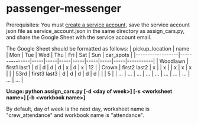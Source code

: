 # passenger-messenger

Prerequisites: You must [create a service account](https://docs.gspread.org/en/latest/oauth2.html), save the service account json file as service_account.json in the same directory as assign_cars.py, and share the Google Sheet with the service account email.

The Google Sheet should be formatted as follows:
|  pickup_location |    name       | Mon | Tue | Wed | Thu | Fri | Sat | Sun | car_spots |
|------------------|---------------|-----|-----|-----|-----|-----|-----|-----|-----------|
|     Woodlawn     | first1 last1  |  d  |  d  |  d  |  d  |  x  |  d  |  x  |    12     |
|       Crown      | first2 last2  |  x  |     |  x  |     |  x  |  x  |  x  |           |
|       53rd       | first3 last3  |  d  |  d  |  d  |  d  |  d  |     |     |     5     |
|        ...       |      ...      | ... | ... | ... | ... | ... | ... | ... |    ...    |


**Usage: python assign_cars.py [-d \<day of week>] [-s \<worksheet name>] [-b \<workbook name>]**

By default, day of week is the next day, worksheet name is "crew_attendance" and workbook name is "attendance". 
